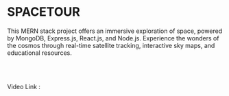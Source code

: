 # SPACETOUR

This MERN stack project offers an immersive exploration of space, powered by MongoDB, Express.js, React.js, and Node.js. Experience the wonders of the cosmos through real-time satellite tracking, interactive sky maps, and educational resources.


</br>
</br>

Video Link :
